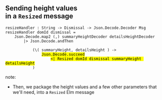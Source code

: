 ## Sending height values<br>in a `Resized` message

<pre><code class="elm" data-trim data-noescape>resizeHandler : String -> Dismissal -> Json.Decode.Decoder Msg
resizeHandler domId dismissal =
    Json.Decode.map2 (,) summaryHeightDecoder detailsHeightDecoder
        |> Json.Decode.andThen

            (\( summaryHeight, detailsHeight ) ->
                <mark>Json.Decode.succeed</mark>
                    <mark><| Resized domId dismissal summaryHeight detailsHeight</mark>
            )
</code></pre>

note:
* Then, we package the height values and a few other parameters that we'll need, into a `Resized` Elm message
